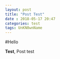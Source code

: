 ```yaml
---
layout: post
title: "Post Test"
date : 2018-05-17 20:47
categories: test
tags: UnKN0wnName
---
```


#Hello

**Test**, Post test
